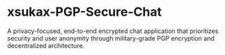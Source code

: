 # xsukax-PGP-Secure-Chat
A privacy-focused, end-to-end encrypted chat application that prioritizes security and user anonymity through military-grade PGP encryption and decentralized architecture.
